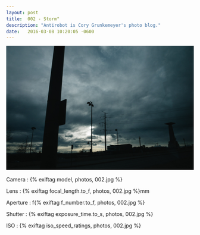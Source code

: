 ```yaml
---
layout: post
title:  002 - Storm"
description: "Antirobot is Cory Grunkemeyer's photo blog."
date:   2016-03-08 10:20:05 -0600
---
```


![002 - Storm](/photos/002.jpg)

Camera
: {% exiftag model, photos, 002.jpg %}

Lens
: {% exiftag focal_length.to_f, photos, 002.jpg %}mm

Aperture
: f{% exiftag f_number.to_f, photos, 002.jpg %}

Shutter
: {% exiftag exposure_time.to_s, photos, 002.jpg %}

ISO
: {% exiftag iso_speed_ratings, photos, 002.jpg %}
